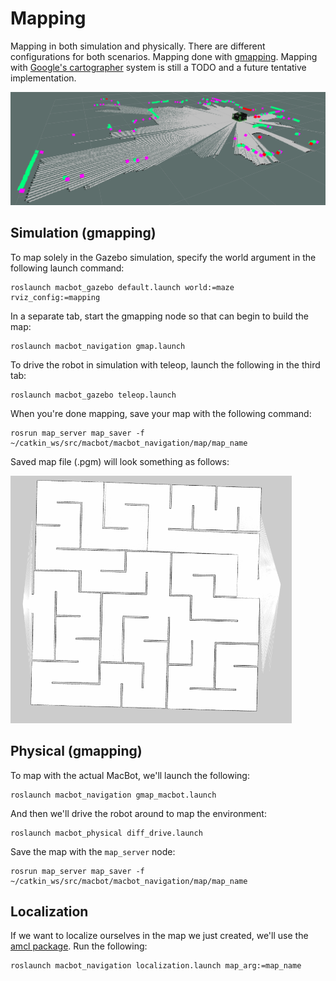 # Mapping
Mapping in both simulation and physically. There are different configurations for both scenarios. Mapping done with [gmapping](http://wiki.ros.org/gmapping). Mapping with [Google's cartographer](http://wiki.ros.org/cartographer) system is still a TODO and a future tentative implementation. 

![macbot_gmap](images/mbot_gmap.png)

## Simulation (gmapping)
To map solely in the Gazebo simulation, specify the world argument in the following launch command:

```
roslaunch macbot_gazebo default.launch world:=maze rviz_config:=mapping
```

In a separate tab, start the gmapping node so that can begin to build the map:

```
roslaunch macbot_navigation gmap.launch
```

To drive the robot in simulation with teleop, launch the following in the third tab:

```
roslaunch macbot_gazebo teleop.launch
```

When you're done mapping, save your map with the following command:
```
rosrun map_server map_saver -f ~/catkin_ws/src/macbot/macbot_navigation/map/map_name
```

Saved map file (.pgm) will look something as follows:

<img src="images/sim_gmap.png" width="450">

## Physical (gmapping)
To map with the actual MacBot, we'll launch the following:

```
roslaunch macbot_navigation gmap_macbot.launch
```

And then we'll drive the robot around to map the environment:
```
roslaunch macbot_physical diff_drive.launch
```

Save the map with the `map_server` node:
```
rosrun map_server map_saver -f ~/catkin_ws/src/macbot/macbot_navigation/map/map_name
```

## Localization 
If we want to localize ourselves in the map we just created, we'll use the [amcl package](http://wiki.ros.org/amcl). Run the following:

```
roslaunch macbot_navigation localization.launch map_arg:=map_name
```